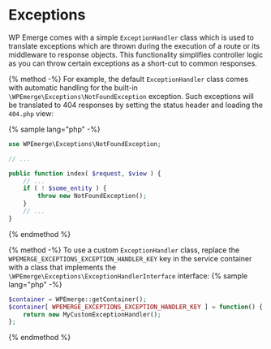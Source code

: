 # Exceptions

WP Emerge comes with a simple `ExceptionHandler` class which is used to translate exceptions which are thrown during the execution of a route or its middleware to response objects.
This functionality simplifies controller logic as you can throw certain exceptions as a short-cut to common responses.

{% method -%}
For example, the default `ExceptionHandler` class comes with automatic handling for the built-in `\WPEmerge\Exceptions\NotFoundException` exception. Such exceptions will be translated to 404 responses by setting the status header and loading the `404.php` view:

{% sample lang="php" -%}
```php
use WPEmerge\Exceptions\NotFoundException;

// ...

public function index( $request, $view ) {
    // ...
    if ( ! $some_entity ) {
        throw new NotFoundException();
    }
    // ...
}
```
{% endmethod %}

{% method -%}
To use a custom `ExceptionHandler` class, replace the `WPEMERGE_EXCEPTIONS_EXCEPTION_HANDLER_KEY` key in the service container with a class that implements the `\WPEmerge\Exceptions\ExceptionHandlerInterface` interface:
{% sample lang="php" -%}
```php
$container = WPEmerge::getContainer();
$container[ WPEMERGE_EXCEPTIONS_EXCEPTION_HANDLER_KEY ] = function() {
    return new MyCustomExceptionHandler();
};
```
{% endmethod %}
